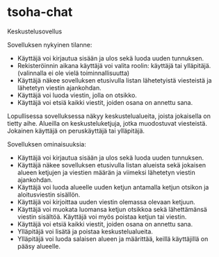 # tsoha-chat
Keskustelusovellus


Sovelluksen nykyinen tilanne:

  * Käyttäjä voi kirjautua sisään ja ulos sekä luoda uuden tunnuksen.
  * Rekisteröinnin aikana käyttäjä voi valita roolin: käyttäjä tai ylläpitäjä. (valinnalla ei ole vielä toiminnallisuutta)
  * Käyttäjä näkee sovelluksen etusivulla listan lähetetyistä viesteistä ja lähetetyn viestin ajankohdan.
  * Käyttäjä voi luoda viestin, jolla on otsikko.
  * Käyttäjä voi etsiä kaikki viestit, joiden osana on annettu sana.


Lopullisessa sovelluksessa näkyy keskustelualueita, joista jokaisella on tietty aihe. Alueilla on keskusteluketjuja, jotka muodostuvat viesteistä. Jokainen käyttäjä on peruskäyttäjä tai ylläpitäjä.

Sovelluksen ominaisuuksia:

  * Käyttäjä voi kirjautua sisään ja ulos sekä luoda uuden tunnuksen.
  * Käyttäjä näkee sovelluksen etusivulla listan alueista sekä jokaisen alueen ketjujen ja viestien määrän ja viimeksi lähetetyn viestin ajankohdan.
  * Käyttäjä voi luoda alueelle uuden ketjun antamalla ketjun otsikon ja aloitusviestin sisällön.
  * Käyttäjä voi kirjoittaa uuden viestin olemassa olevaan ketjuun.
  * Käyttäjä voi muokata luomansa ketjun otsikkoa sekä lähettämänsä viestin sisältöä. Käyttäjä voi myös poistaa ketjun tai viestin.
  * Käyttäjä voi etsiä kaikki viestit, joiden osana on annettu sana.
  * Ylläpitäjä voi lisätä ja poistaa keskustelualueita.
  * Ylläpitäjä voi luoda salaisen alueen ja määrittää, keillä käyttäjillä on pääsy alueelle.
